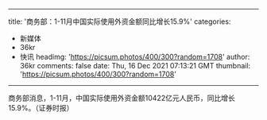 
---
title: '商务部：1-11月中国实际使用外资金额同比增长15.9%'
categories: 
 - 新媒体
 - 36kr
 - 快讯
headimg: 'https://picsum.photos/400/300?random=1708'
author: 36kr
comments: false
date: Thu, 16 Dec 2021 07:13:21 GMT
thumbnail: 'https://picsum.photos/400/300?random=1708'
---

<div>   
商务部消息，1-11月，中国实际使用外资金额10422亿元人民币，同比增长15.9%。（证券时报）  
</div>
            